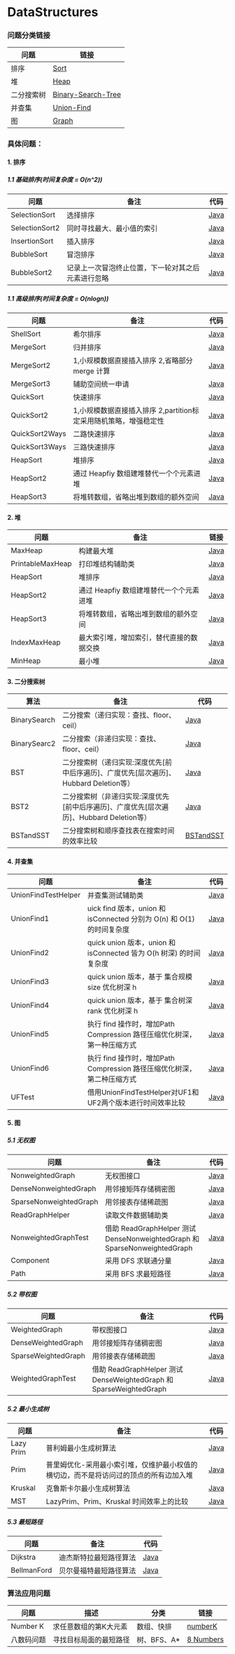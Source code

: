 # DataStructures

### 问题分类链接

| 问题  | 链接 |
|---|---|
|  排序 | [Sort](https://github.com/patricklin2018/DataStructures-Algorithmns/tree/master/sort) |
|  堆 | [Heap](https://github.com/patricklin2018/DataStructures-Algorithmns/tree/master/heap) |
|  二分搜索树 | [Binary-Search-Tree](https://github.com/patricklin2018/DataStructures-Algorithmns/tree/master/binary-search-tree) |
|  并查集 | [Union-Find](https://github.com/patricklin2018/DataStructures-Algorithmns/tree/master/union-find) |
|  图 | [Graph](https://github.com/patricklin2018/DataStructures-Algorithmns/tree/master/graph) |

### 具体问题：

#### 1. 排序

##### 1.1 基础排序(时间复杂度 = O(n^2))

|  问题  | 备注 | 代码 |
|---|---|---|
|  SelectionSort | 选择排序 | [Java](https://github.com/patricklin2018/DataStructures-Algorithmns/blob/master/sort/src/SelectionSort.java)|
| SelectionSort2 | 同时寻找最大、最小值的索引|[Java](https://github.com/patricklin2018/DataStructures-Algorithmns/blob/master/sort/src/SelectionSort2.java)|
| InsertionSort | 插入排序 | [Java](https://github.com/patricklin2018/DataStructures-Algorithmns/blob/master/sort/src/InsertionSort.java)|
| BubbleSort | 冒泡排序 | [Java](https://github.com/patricklin2018/DataStructures-Algorithmns/blob/master/sort/src/BubbleSort.java) |
| BubbleSort2 | 记录上一次冒泡终止位置，下一轮对其之后元素进行忽略 | [Java](https://github.com/patricklin2018/DataStructures-Algorithmns/blob/master/sort/src/BubbleSort2.java)|

##### 1.1 高级排序(时间复杂度 = O(nlogn))

|  问题  | 备注 | 代码 |
|---|---|---|
|  ShellSort | 希尔排序 | [Java](https://github.com/patricklin2018/DataStructures-Algorithmns/blob/master/sort/src/ShellSort.java)|
| MergeSort | 归并排序 |[Java](https://github.com/patricklin2018/DataStructures-Algorithmns/blob/master/sort/src/MergeSort.java)|
| MergeSort2 | 1,小规模数据直接插入排序 2,省略部分 merge 计算 | [Java](https://github.com/patricklin2018/DataStructures-Algorithmns/blob/master/sort/src/MergeSort2.java)|
| MergeSort3 | 辅助空间统一申请 | [Java](https://github.com/patricklin2018/DataStructures-Algorithmns/blob/master/sort/src/MergeSort3.java) |
| QuickSort | 快速排序 | [Java](https://github.com/patricklin2018/DataStructures-Algorithmns/blob/master/sort/src/QuickSort.java)|
| QuickSort2 | 1,小规模数据直接插入排序 2,partition标定采用随机策略，增强稳定性 | [Java](https://github.com/patricklin2018/DataStructures-Algorithmns/blob/master/sort/src/QuickSort2.java)|
| QuickSort2Ways | 二路快速排序 | [Java](https://github.com/patricklin2018/DataStructures-Algorithmns/blob/master/sort/src/QuickSort2Ways.java)|
| QuickSort3Ways | 三路快速排序 | [Java](https://github.com/patricklin2018/DataStructures-Algorithmns/blob/master/sort/src/QuickSort3Ways.java)|
| HeapSort | 堆排序 | [Java](https://github.com/patricklin2018/DataStructures-Algorithmns/tree/master/heap/src/HeapSort.java)|
| HeapSort2 | 通过 Heapfiy 数组建堆替代一个个元素进堆 | [Java](https://github.com/patricklin2018/DataStructures-Algorithmns/tree/master/heap/src/HeapSort2.java)|
| HeapSort3 | 将堆转数组，省略出堆到数组的额外空间 | [Java](https://github.com/patricklin2018/DataStructures-Algorithmns/tree/master/heap/src/HeapSort3.java)|

#### 2. 堆

| 问题 | 备注 | 链接 |
|---|---|---|
| MaxHeap | 构建最大堆 | [Java](https://github.com/patricklin2018/DataStructures-Algorithmns/blob/master/heap/src/MaxHeap.java) |
| PrintableMaxHeap | 打印堆结构辅助类 | [Java](https://github.com/patricklin2018/DataStructures-Algorithmns/blob/master/heap/src/PrintableMaxHeap.java) |
| HeapSort | 堆排序 | [Java](https://github.com/patricklin2018/DataStructures-Algorithmns/tree/master/heap/src/HeapSort.java)|
| HeapSort2 | 通过 Heapfiy 数组建堆替代一个个元素进堆 | [Java](https://github.com/patricklin2018/DataStructures-Algorithmns/tree/master/heap/src/HeapSort2.java)|
| HeapSort3 | 将堆转数组，省略出堆到数组的额外空间 | [Java](https://github.com/patricklin2018/DataStructures-Algorithmns/tree/master/heap/src/HeapSort3.java)|
| IndexMaxHeap | 最大索引堆，增加索引，替代直接的数据交换 | [Java](https://github.com/patricklin2018/DataStructures-Algorithmns/tree/master/heap/src/IndexMaxHeap.java)|
| MinHeap | 最小堆 | [Java](https://github.com/patricklin2018/DataStructures-Algorithmns/tree/master/heap/src/MinHeap.java)|

#### 3. 二分搜索树

|  算法  | 备注 | 代码 |
|---|---|---|
| BinarySearch | 二分搜索（递归实现：查找、floor、ceil） | [Java](https://github.com/patricklin2018/DataStructures-Algorithmns/blob/master/binary-search-tree/src/BinarySearch.java)|
| BinarySearc2 | 二分搜索（非递归实现：查找、floor、ceil）|[Java](https://github.com/patricklin2018/DataStructures-Algorithmns/blob/master/binary-search-tree/src/BinarySearch2.java)|
| BST | 二分搜索树（递归实现:深度优先[前中后序遍历]、广度优先[层次遍历]、Hubbard Deletion等） | [Java](https://github.com/patricklin2018/DataStructures-Algorithmns/blob/master/binary-search-tree/src/BST.java)|
| BST2 | 二分搜索树（非递归实现:深度优先[前中后序遍历]、广度优先[层次遍历]、Hubbard Deletion等） | [Java](https://github.com/patricklin2018/DataStructures-Algorithmns/blob/master/binary-search-tree/src/BST2.java) |
| BSTandSST | 二分搜索树和顺序查找表在搜索时间的效率比较 | [BSTandSST](https://github.com/patricklin2018/DataStructures-Algorithmns/blob/master/binary-search-tree/src/BSTandSST)|

#### 4. 并查集

| 问题 | 备注 | 代码 |
|---|---|---|
| UnionFindTestHelper | 并查集测试辅助类 | [Java](https://github.com/patricklin2018/DataStructures-Algorithmns/blob/master/union-find/src/UnionFindTestHelper.java) |
| UnionFind1 | uick find 版本，union 和 isConnected 分别为 O(n) 和 O(1) 的时间复杂度 | [Java](https://github.com/patricklin2018/DataStructures-Algorithmns/blob/master/union-find/src/UnionFind1.java) |
| UnionFind2 | quick union 版本，union 和 isConnected 皆为 O(h 树深) 的时间复杂度 | [Java](https://github.com/patricklin2018/DataStructures-Algorithmns/blob/master/union-find/src/UnionFind2.java) |
| UnionFind3 | quick union 版本，基于 集合规模size 优化树深 h | [Java](https://github.com/patricklin2018/DataStructures-Algorithmns/blob/master/union-find/src/UnionFind3.java) |
| UnionFind4 | quick union 版本，基于 集合树深rank 优化树深 h | [Java](https://github.com/patricklin2018/DataStructures-Algorithmns/blob/master/union-find/src/UnionFind4.java) |
| UnionFind5 | 执行 find 操作时，增加Path Compression 路径压缩优化树深，第一种压缩方式 | [Java](https://github.com/patricklin2018/DataStructures-Algorithmns/blob/master/union-find/src/UnionFind5.java) |
| UnionFind6 | 执行 find 操作时，增加Path Compression 路径压缩优化树深，第二种压缩方式 | [Java](https://github.com/patricklin2018/DataStructures-Algorithmns/blob/master/union-find/src/UnionFind6.java) |
| UFTest | 借用UnionFindTestHelper对UF1和UF2两个版本进行时间效率比较 | [Java](https://github.com/patricklin2018/DataStructures-Algorithmns/blob/master/union-find/src/UFTest.java) |

#### 5. 图

##### 5.1 无权图

| 问题 | 备注 | 代码 |
|---|---|---|
| NonweightedGraph | 无权图接口 | [Java](https://github.com/patricklin2018/DataStructures-Algorithmns/blob/master/graph/src/NonweightedGraph.java) |
| DenseNonweightedGraph | 用邻接矩阵存储稠密图 | [Java](https://github.com/patricklin2018/DataStructures-Algorithmns/blob/master/graph/src/DenseNonweightedGraph.java) |
| SparseNonweightedGraph | 用邻接表存储稀疏图 | [Java](https://github.com/patricklin2018/DataStructures-Algorithmns/blob/master/graph/src/SparseNonweightedGraph.java) |
| ReadGraphHelper | 读取文件数据辅助类 | [Java](https://github.com/patricklin2018/DataStructures-Algorithmns/blob/master/graph/src/ReadGraphHelper.java) |
| NonweightedGraphTest | 借助 ReadGraphHelper 测试 DenseNonweightedGraph 和 SparseNonweightedGraph | [Java](https://github.com/patricklin2018/DataStructures-Algorithmns/blob/master/graph/src/NonweightedGraphTest.java) |
| Component | 采用 DFS 求联通分量 | [Java](https://github.com/patricklin2018/DataStructures-Algorithmns/blob/master/graph/src/Component.java) |
| Path | 采用 BFS 求最短路径 | [Java](https://github.com/patricklin2018/DataStructures-Algorithmns/blob/master/graph/src/Path.java) |

##### 5.2 带权图

| 问题 | 备注 | 代码 |
|---|---|---|
| WeightedGraph | 带权图接口 | [Java](https://github.com/patricklin2018/DataStructures-Algorithmns/blob/master/graph/src/WeightedGraph.java) |
| DenseWeightedGraph | 用邻接矩阵存储稠密图 | [Java](https://github.com/patricklin2018/DataStructures-Algorithmns/blob/master/graph/src/DenseWeightedGraph.java) |
| SparseWeightedGraph | 用邻接表存储稀疏图 | [Java](https://github.com/patricklin2018/DataStructures-Algorithmns/blob/master/graph/src/SparseWeightedGraph.java) ||
| WeightedGraphTest | 借助 ReadGraphHelper 测试 DenseWeightedGraph 和 SparseWeightedGraph | [Java](https://github.com/patricklin2018/DataStructures-Algorithmns/blob/master/graph/src/WeightedGraphTest.java) |

##### 5.2 最小生成树

| 问题 | 备注 | 代码 |
|---|---|---|
| Lazy Prim | 普利姆最小生成树算法 | [Java](https://github.com/patricklin2018/DataStructures-Algorithmns/blob/master/graph/src/LazyPrimMST.java) |
| Prim | 普里姆优化-采用最小索引堆，仅维护最小权值的横切边，而不是将访问过的顶点的所有边加入堆 | [Java](https://github.com/patricklin2018/DataStructures-Algorithmns/blob/master/graph/src/PrimMST.java) |
| Kruskal | 克鲁斯卡尔最小生成树算法 | [Java](https://github.com/patricklin2018/DataStructures-Algorithmns/blob/master/graph/src/PrimMST.java) |
| MST | LazyPrim、Prim、Kruskal 时间效率上的比较 | [Java](https://github.com/patricklin2018/DataStructures-Algorithmns/blob/master/graph/src/MST.java) |

##### 5.3 最短路径

| 问题 | 备注 | 代码 |
|---|---|---|
| Dijkstra | 迪杰斯特拉最短路径算法 | [Java](https://github.com/patricklin2018/DataStructures-Algorithmns/blob/master/graph/src/Dijkstra.java) |
| BellmanFord | 贝尔曼福特最短路径算法 | [Java](https://github.com/patricklin2018/DataStructures-Algorithmns/blob/master/graph/src/BellmamFord.java) |

### 算法应用问题

| 问题 | 描述 | 分类 | 链接 |
|---|---|---|---|
| Number K  | 求任意数组的第K大元素 | 数组、快排 | [numberK](https://github.com/patricklin2018/DataStructures-Algorithmns/tree/master/applied/numberK)|
| 八数码问题  | 寻找目标局面的最短路径 | 树、BFS、A* | [8 Numbers](https://github.com/patricklin2018/DataStructures-Algorithmns/tree/master/applied/8numbers)|
